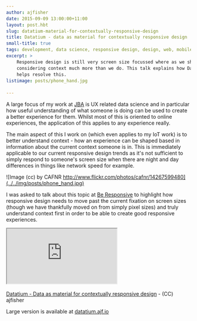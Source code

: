 ```yaml
---
author: ajfisher
date: 2015-09-09 13:00:00+11:00
layout: post.hbt
slug: datatium-material-for-contextually-responsive-design
title: Datatium - data as material for contextually responsive design
small-title: true
tags: development, data science, responsive design, design, web, mobile, context
excerpt: >
    Responsive design is still very screen size focussed where as we should be
    considering context much more than we do. This talk explains how Datatium
    helps resolve this.
listimage: posts/phone_hand.jpg

---
```


A large focus of my work at [JBA](jbadigital.com) is UX related data science
and in particular how useful understanding of what someone is doing can be used
to create a better experience for them. Whilst most of this is oriented to
online experiences, the application of this applies to any experience really.

The main aspect of this I work on (which even applies to my IoT work) is to
better understand context - how an experience can be shaped based in information
about the current context someone is in. This is immediately applicable to
our current responsive design trends as it's not sufficient to simply respond
to someone's screen size when there are night and day differences in things like
network speed for example.

![Image (cc) by CAFNR http://www.flickr.com/photos/cafnr/14267599480](../../img/posts/phone_hand.jpg)

I was asked to talk about this topic at [Be Responsive](http://beresponsive.io)
to highlight how responsive design needs to move past the current fixation on
screen sizes (though we have thankfully moved on from simply pixel sizes) and
truly understand context first in order to be able to create good responsive
experiences.

<p class="mediacontainer"><iframe title="Datatium slides" src="http://datatium.ajf.io/"></iframe></p>

<p class="caption"><a href="http://datatium.ajf.io/">Datatium - Data as material
for contextually responsive design</a> - (CC) ajfisher</p>

Large version is available at [datatium.ajf.io](http://datatium.ajf.io/)
